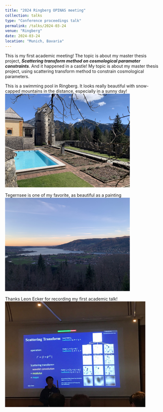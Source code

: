 ```yaml
---
title: "2024 Ringberg OPINAS meeting"
collection: talks
type: "Conference proceedings talk"
permalink: /talks/2024-03-24
venue: "Ringberg"
date: 2024-03-24
location: "Munich, Bavaria"
---
```


This is my first academic meeting! The topic is about my master thesis project, _**Scattering transform method on cosmological paramater constraints**_. And it happened in a castle! My topic is about my master thesis project, using scattering transform method to constrain cosmological parameters.  


<!--![Swimming pool in Ringberg](../images/2024-Ringberg-OPINAS-meeting/2024-Ringberg-OPINAS-meeting-pool.png)
![Tegernsee](../images/2024-Ringberg-OPINAS-meeting/2024-Ringberg-OPINAS-meeting-lake.png)
![talk](../images/2024-Ringberg-OPINAS-meeting/2024-Ringberg-OPINAS-meeting-mid.png) -->
This is a swimming pool in Ringberg. It looks really beautiful with snow-capped mountains in the distance, especially in a sunny day!
<img src="../images/2024-Ringberg-OPINAS-meeting/2024-Ringberg-OPINAS-meeting-pool.png"  style="zoom: 40%;" />

Tegernsee is one of my favorite, as beautiful as a painting
<img src="../images/2024-Ringberg-OPINAS-meeting/2024-Ringberg-OPINAS-meeting-lake.png"  style="zoom: 40%;" />

Thanks Leon Ecker for recording my first academic talk!
<img src="../images/2024-Ringberg-OPINAS-meeting/2024-Ringberg-OPINAS-meeting-mid.png"  style="zoom: 45%;" />


